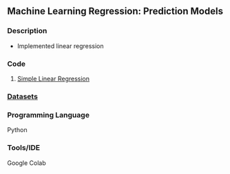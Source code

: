 ## Machine Learning Regression: Prediction Models

### Description
* Implemented linear regression
### Code
1. [Simple Linear Regression](https://github.com/modwedar/machine-learning-regression/tree/main/simple-linear-regression)


### [Datasets](https://github.com/modwedar/machine-learning-regression/tree/main/Datasets)

### Programming Language
Python

### Tools/IDE 
Google Colab
